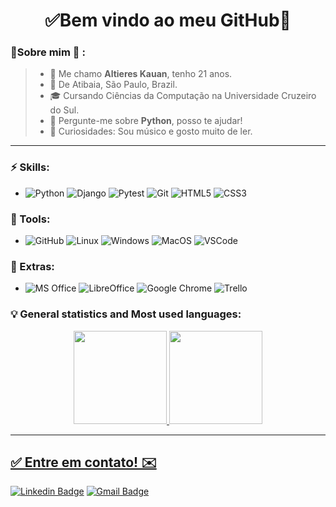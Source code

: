 <h1 align="center"> 
	✅Bem vindo ao meu GitHub🚀
</h1>

### 👦Sobre mim :seedling: : 
> - 👋 Me chamo **Altieres Kauan**, tenho 21 anos.
> - 📌  De Atibaia, São Paulo, Brazil.
> - 🎓 Cursando Ciências da Computação na Universidade Cruzeiro do Sul. 
> - 💬 Pergunte-me sobre **Python**, posso te ajudar!
> - 🔭 Curiosidades: Sou músico e gosto muito de ler.
<hr>

### ⚡ Skills:
- ![Python](https://img.shields.io/badge/-Python-3776AB?&logo=Python&logoColor=FFFFFF) ![Django](https://img.shields.io/badge/-Django-green?&logo=django&logoColor=FFFFFF) ![Pytest](https://img.shields.io/badge/-Pytest-0A9EDC?&logo=Pytest&logoColor=FFFFFF) ![Git](https://img.shields.io/badge/-Git-F05032?&logo=git&logoColor=FFFFFF) ![HTML5](https://img.shields.io/badge/-HTML5-E34F26?&logo=HTML5&logoColor=FFFFFF) ![CSS3](https://img.shields.io/badge/-CSS3-blue?&logo=css3&logoColor=FFFFFF)

### 🧰 Tools:
- ![GitHub](https://img.shields.io/badge/-GitHub-181717?&logo=GitHub&logoColor=FFFFFF) ![Linux](https://img.shields.io/badge/-Linux-181717?&logo=Linux&logoColor=FFFFFF) ![Windows](https://img.shields.io/badge/-Windows-0078D6?&logo=Windows&logoColor=FFFFFF) ![MacOS](https://img.shields.io/badge/-MacOS-black?&logo=apple&logoColor=FFFFFF) ![VSCode](https://img.shields.io/badge/-VSCode-007ACC?&logo=Visual%20Studio%20Code&logoColor=FFFFFF)

### 🧩 Extras:
- ![MS Office](https://img.shields.io/badge/-MS%20Office-orange?&logo=microsoftoffice&logoColor=FFFFFF) ![LibreOffice](https://img.shields.io/badge/-LibreOffice-18A303?&logo=LibreOffice&logoColor=FFFFFF) ![Google Chrome](https://img.shields.io/badge/-Google%20Chrome-4285F4?&logo=GoogleChrome&logoColor=FFFFFF) ![Trello](https://img.shields.io/badge/-Trello-0052CC?&logo=Trello&logoColor=FFFFFF)
 
### :bulb: General statistics and Most used languages:
<div align="center">
  <a href="https://github.com/Kauan-Santos">
  <img height="149em" src="https://github-readme-stats.vercel.app/api?username=Kauan-Santos&show_icons=true&theme=dracula&include_all_commits=true&count_private=true"/>
  <img height="149em" src="https://github-readme-stats.vercel.app/api/top-langs/?username=Kauan-Santos&layout=compact&langs_count=7&theme=dracula"/>
</div>

<hr>

## ✅ Entre em contato! ✉️

[![Linkedin Badge](https://img.shields.io/badge/-LinkedIn-blue?style=flat-square&logo=Linkedin&logoColor=white&link=https://linkedin.com/in/altiereskauan)](https://www.linkedin.com/in/altiereskauan)
 [![Gmail Badge](https://img.shields.io/badge/-kasantos.business@gmail.com-c14438?style=flat-square&logo=Gmail&logoColor=white&link=mailto:kasantos.business@gmail.com)](mailto:kasantos.business@gmail.com)
